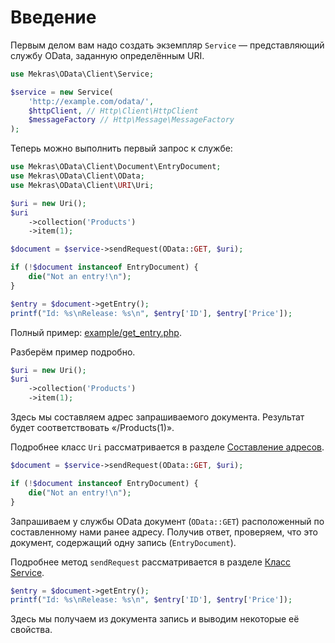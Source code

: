 # Введение

Первым делом вам надо создать экземпляр `Service` — представляющий службу OData, заданную
определённым URI.

```php
use Mekras\OData\Client\Service;

$service = new Service(
    'http://example.com/odata/',
    $httpClient, // Http\Client\HttpClient
    $messageFactory // Http\Message\MessageFactory
);
```

Теперь можно выполнить первый запрос к службе:

```php
use Mekras\OData\Client\Document\EntryDocument;
use Mekras\OData\Client\OData;
use Mekras\OData\Client\URI\Uri;

$uri = new Uri();
$uri
    ->collection('Products')
    ->item(1);

$document = $service->sendRequest(OData::GET, $uri);

if (!$document instanceof EntryDocument) {
    die("Not an entry!\n");
}

$entry = $document->getEntry();
printf("Id: %s\nRelease: %s\n", $entry['ID'], $entry['Price']);
```

Полный пример: [example/get_entry.php](example/get_entry.php).

Разберём пример подробно.

```php
$uri = new Uri();
$uri
    ->collection('Products')
    ->item(1);
```

Здесь мы составляем адрес запрашиваемого документа. Результат будет соответствовать «/Products(1)».

Подробнее класс `Uri` рассматривается в разделе [Составление адресов](uri.ru.md).

```php
$document = $service->sendRequest(OData::GET, $uri);

if (!$document instanceof EntryDocument) {
    die("Not an entry!\n");
}
```

Запрашиваем у службы OData документ (`OData::GET`) расположенный по составленному нами ранее адресу.
Получив ответ, проверяем, что это документ, содержащий одну запись (`EntryDocument`).

Подробнее метод `sendRequest` рассматривается в разделе [Класс Service](service.ru.md). 

```php
$entry = $document->getEntry();
printf("Id: %s\nRelease: %s\n", $entry['ID'], $entry['Price']);
```

Здесь мы получаем из документа запись и выводим некоторые её свойства. 
